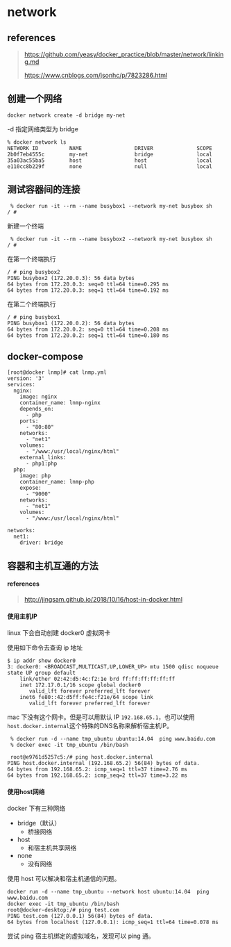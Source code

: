 #  network

## references

> https://github.com/yeasy/docker_practice/blob/master/network/linking.md
>
> https://www.cnblogs.com/jsonhc/p/7823286.html

## 创建一个网络

```
docker network create -d bridge my-net
```

-d 指定网络类型为 bridge 

```
% docker network ls
NETWORK ID          NAME                 DRIVER              SCOPE
2b0f7eb4555c        my-net               bridge              local
35a03ac55ba5        host                 host                local
e110cc8b229f        none                 null                local
```

## 测试容器间的连接

```
 % docker run -it --rm --name busybox1 --network my-net busybox sh
/ #
```

新建一个终端

```
 % docker run -it --rm --name busybox2 --network my-net busybox sh
/ #
```

在第一个终端执行

```
/ # ping busybox2
PING busybox2 (172.20.0.3): 56 data bytes
64 bytes from 172.20.0.3: seq=0 ttl=64 time=0.295 ms
64 bytes from 172.20.0.3: seq=1 ttl=64 time=0.192 ms
```

在第二个终端执行

```
/ # ping busybox1
PING busybox1 (172.20.0.2): 56 data bytes
64 bytes from 172.20.0.2: seq=0 ttl=64 time=0.208 ms
64 bytes from 172.20.0.2: seq=1 ttl=64 time=0.180 ms
```

## docker-compose

```
[root@docker lnmp]# cat lnmp.yml
version: '3'
services:
  nginx:
    image: nginx
    container_name: lnmp-nginx
    depends_on:
      - php
    ports:
      - "80:80"
    networks:
      - "net1"
    volumes:
      - "/www:/usr/local/nginx/html"
    external_links:
      - php1:php
  php:
    image: php
    container_name: lnmp-php
    expose: 
      - "9000"
    networks:
      - "net1"
    volumes:
      - "/www:/usr/local/nginx/html"

networks:
  net1:
    driver: bridge
```

## 容器和主机互通的方法

#### references

> http://jingsam.github.io/2018/10/16/host-in-docker.html



#### 使用主机IP

linux 下会自动创建 docker0 虚拟网卡

使用如下命令去查询 ip 地址

```
$ ip addr show docker0
3: docker0: <BROADCAST,MULTICAST,UP,LOWER_UP> mtu 1500 qdisc noqueue state UP group default
    link/ether 02:42:d5:4c:f2:1e brd ff:ff:ff:ff:ff:ff
    inet 172.17.0.1/16 scope global docker0
       valid_lft forever preferred_lft forever
    inet6 fe80::42:d5ff:fe4c:f21e/64 scope link
       valid_lft forever preferred_lft forever
```

mac 下没有这个网卡。但是可以用默认 IP `192.168.65.1`，也可以使用`host.docker.internal`这个特殊的DNS名称来解析宿主机IP。

```
 % docker run -d --name tmp_ubuntu ubuntu:14.04  ping www.baidu.com
 % docker exec -it tmp_ubuntu /bin/bash
 
 root@e9761d5257c5:/# ping host.docker.internal
PING host.docker.internal (192.168.65.2) 56(84) bytes of data.
64 bytes from 192.168.65.2: icmp_seq=1 ttl=37 time=2.76 ms
64 bytes from 192.168.65.2: icmp_seq=2 ttl=37 time=3.22 ms
```

#### 使用host网络

docker 下有三种网络 

- bridge（默认）
  - 桥接网络
- host 
  - 和宿主机共享网络
- none
  - 没有网络

使用 host 可以解决和宿主机通信的问题。

```
docker run -d --name tmp_ubuntu --network host ubuntu:14.04  ping www.baidu.com
docker exec -it tmp_ubuntu /bin/bash
root@docker-desktop:/# ping test.com
PING test.com (127.0.0.1) 56(84) bytes of data.
64 bytes from localhost (127.0.0.1): icmp_seq=1 ttl=64 time=0.078 ms
```

尝试 ping 宿主机绑定的虚拟域名，发现可以 ping 通。